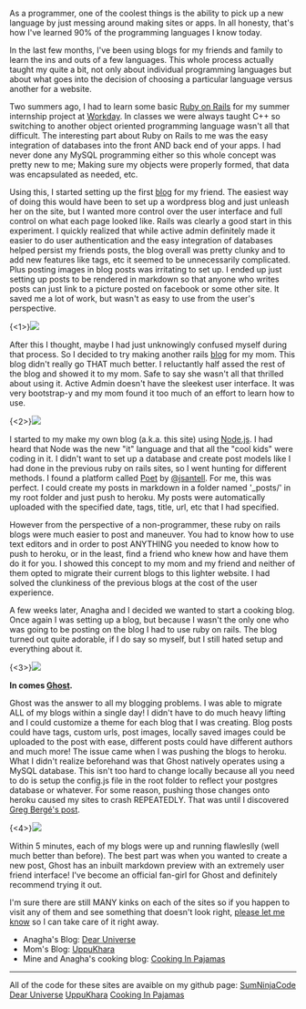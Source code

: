 As a programmer, one of the coolest things is the ability to pick up a new language by just messing around making sites or apps. In all honesty, that's how I've learned 90% of the programming languages I know today. 

In the last few months, I've been using blogs for my friends and family to learn the ins and outs of a few languages. This whole process actually taught my quite a bit, not only about individual programming languages but about what goes into the decision of choosing a particular language versus another for a website. 

Two summers ago, I had to learn some basic [Ruby on Rails](rubyonrails.com) for my summer internship project at [Workday](workday.com). In classes we were always taught C++ so switching to another object oriented programming language wasn't all that difficult. The interesting part about Ruby on Rails to me was the easy integration of databases into the front AND back end of your apps. I had never done any MySQL programming either so this whole concept was pretty new to me; Making sure my objects were properly formed, that data was encapsulated as needed, etc. 

Using this, I started setting up the first [blog](dearuniverse.me) for my friend. The easiest way of doing this would have been to set up a wordpress blog and just unleash her on the site, but I wanted more control over the user interface and full control on what each page looked like. Rails was clearly a good start in this experiment. I quickly realized that while active admin definitely made it easier to do user authentication and the easy integration of databases helped persist my friends posts, the blog overall was pretty clunky and to add new features like tags, etc it seemed to be unnecessarily complicated. Plus posting images in blog posts was irritating to set up. I ended up just setting up posts to be rendered in markdown so that anyone who writes posts can just link to a picture posted on facebook or some other site. It saved me a lot of work, but wasn't as easy to use from the user's perspective.

{<1>}![](/content/images/2014/11/Screen-Shot-2014-11-08-at-6-33-41-PM.png)

After this I thought, maybe I had just unknowingly confused myself during that process. So I decided to try making another rails [blog](uppukhara.com) for my mom. This blog didn't really go THAT much better. I reluctantly half assed the rest of the blog and showed it to my mom. Safe to say she wasn't all that thrilled about using it. Active Admin doesn't have the sleekest user interface. It was very bootstrap-y and my mom found it too much of an effort to learn how to use. 

{<2>}![](/content/images/2014/11/Screen-Shot-2014-11-08-at-6-34-48-PM.png)

I started to my make my own blog (a.k.a. this site) using [Node.js](http://nodejs.org). I had heard that Node was the new "it" language and that all the "cool kids" were coding in it. I didn't want to set up a database and create post models like I had done in the previous ruby on rails sites, so I went hunting for different methods. I found a platform called [Poet](http://jsantell.github.io/poet/) by [@jsantell](http://twitter.com/jsantellhttp://twitter.com/jsantell). For me, this was perfect. I could create my posts in markdown in a folder named '_posts/' in my root folder and just push to heroku. My posts were automatically uploaded with the specified date, tags, title, url, etc that I had specified. 

However from the perspective of a non-programmer, these ruby on rails blogs were much easier to post and maneuver. You had to know how to use text editors and in order to post ANYTHING you needed to know how to push to heroku, or in the least, find a friend who knew how and have them do it for you. I showed this concept to my mom and my friend and neither of them opted to migrate their current blogs to this lighter website. I had solved the clunkiness of the previous blogs at the cost of the user experience.

A few weeks later, Anagha and I decided we wanted to start a cooking blog. Once again I was setting up a blog, but because I wasn't the only one who was going to be posting on the blog I had to use ruby on rails. The blog turned out quite adorable, if I do say so myself, but I still hated setup and everything about it. 

{<3>}![](/content/images/2014/11/Screen-Shot-2014-11-08-at-6-35-21-PM.png)

**In comes [Ghost](ghost.org).**

Ghost was the answer to all my blogging problems. I was able to migrate ALL of my blogs within a single day! I didn't have to do much heavy lifting and I could customize a theme for each blog that I was creating. Blog posts could have tags, custom urls, post images, locally saved images could be uploaded to the post with ease, different posts could have different authors and much more! The issue came when I was pushing the blogs to heroku. What I didn't realize beforehand was that Ghost  natively operates using a MySQL database. This isn't too hard to change locally because all you need to do is setup the config.js file in the root folder to reflect your postgres database or whatever. For some reason, pushing those changes onto heroku caused my sites to crash REPEATEDLY. That was until I discovered [Greg Bergé's post](http://www.therightcode.net/deploy-ghost-to-heroku-for-free/). 

{<4>}![](/content/images/2014/11/heroku-ghost-1.png)

Within 5 minutes, each of my blogs were up and running flawleslly (well much better than before). The best part was when you wanted to create a new post, Ghost has an inbuilt markdown preview with an extremely user friend interface! I've become an official fan-girl for Ghost and definitely recommend trying it out. 

I'm sure there are still MANY kinks on each of the sites so if you happen to visit any of them and see something that doesn't look right, [please let me know](mailto:sumedha.pramod@gmail.com) so I can take care of it right away. 

- Anagha's Blog: [Dear Universe](dearuniverse.me)
- Mom's Blog: [UppuKhara](uppukhara.com)
- Mine and Anagha's cooking blog: [Cooking In Pajamas](cookinginpjs.com)

---
All of the code for these sites are avaible on my github page: 
[SumNinjaCode](https://github.com/pramodsum/SumNinjaCode)
[Dear Universe](https://github.com/pramodsum/Dear-Universe-Blog)
[UppuKhara](https://github.com/pramodsum/Uppu-Khara-Blog)
[Cooking In Pajamas](https://github.com/pramodsum/Cooking-In-Pajamas)

